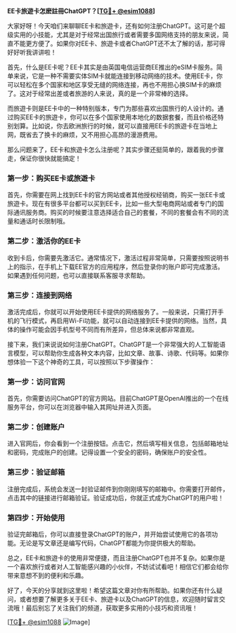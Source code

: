 **EE卡旅遊卡怎麽註冊ChatGPT？[[TG💪+ @esim1088](https://t.me/s/esim1088)]**

大家好呀！今天咱们来聊聊EE卡和旅遊卡，还有如何注册ChatGPT。这可是个超级实用的小技能，尤其是对于经常出国旅行或者需要多国网络支持的朋友来说，简直不能更方便了。如果你对EE卡、旅遊卡或者ChatGPT还不太了解的话，那可得好好听我讲讲啦！

首先，什么是EE卡呢？EE卡其实是由英国电信运营商EE推出的eSIM卡服务。简单来说，它是一种不需要实体SIM卡就能连接到移动网络的技术。使用EE卡，你可以轻松在多个国家和地区享受无缝的网络连接，再也不用担心换SIM卡的麻烦了。这对于经常出差或者旅游的人来说，真的是一个非常棒的选择。

而旅遊卡则是EE卡中的一种特别版本，专门为那些喜欢出国旅行的人设计的。通过购买EE卡的旅遊卡，你可以在多个国家使用本地化的数据套餐，而且价格还特别划算。比如说，你去欧洲旅行的时候，就可以直接用EE卡的旅遊卡在当地上网，既省去了换卡的麻烦，又不用担心高昂的漫游费用。

那么问题来了，EE卡和旅遊卡怎么注册呢？其实步骤还挺简单的，跟着我的步骤走，保证你很快就能搞定！

### **第一步：购买EE卡或旅遊卡**
首先，你需要在网上找到EE卡的官方网站或者其他授权经销商，购买一张EE卡或旅遊卡。现在有很多平台都可以买到EE卡，比如一些大型电商网站或者专门的国际通讯服务商。购买的时候要注意选择适合自己的套餐，不同的套餐会有不同的流量和通话时长限制哦。

### **第二步：激活你的EE卡**
收到卡后，你需要先激活它。通常情况下，激活过程非常简单，只需要按照说明书上的指示，在手机上下载EE官方的应用程序，然后登录你的账户即可完成激活。如果遇到任何问题，也可以直接联系客服寻求帮助。

### **第三步：连接到网络**
激活完成后，你就可以开始使用EE卡提供的网络服务了。一般来说，只需打开手机的飞行模式，再启用Wi-Fi功能，就可以自动连接到EE卡提供的网络。当然，具体的操作可能会因手机型号不同而有所差异，但总体来说都非常直观。

接下来，我们来说说如何注册ChatGPT。ChatGPT是一个非常强大的人工智能语言模型，可以帮助你生成各种文本内容，比如文章、故事、诗歌、代码等。如果你想体验一下这个神奇的工具，可以按照以下步骤操作：

### **第一步：访问官网**
首先，你需要访问ChatGPT的官方网站。目前ChatGPT是OpenAI推出的一个在线服务平台，你可以在浏览器中输入其网址并进入页面。

### **第二步：创建账户**
进入官网后，你会看到一个注册按钮。点击它，然后填写相关信息，包括邮箱地址和密码，完成账户的创建。记得设置一个安全的密码，确保账户的安全性。

### **第三步：验证邮箱**
注册完成后，系统会发送一封验证邮件到你刚刚填写的邮箱中。你需要打开邮件，点击其中的链接进行邮箱验证。验证成功后，你就正式成为ChatGPT的用户啦！

### **第四步：开始使用**
验证完邮箱后，你可以直接登录ChatGPT的账户，并开始尝试使用它的各项功能。无论是写文章还是编写代码，ChatGPT都能为你提供极大的帮助。

总之，EE卡和旅遊卡的使用非常便捷，而且注册ChatGPT也并不复杂。如果你是一个喜欢旅行或者对人工智能感兴趣的小伙伴，不妨试试看吧！相信它们都会给你带来意想不到的便利和乐趣。

好了，今天的分享就到这里啦！希望这篇文章对你有所帮助。如果你还有什么疑问，或者想要了解更多关于EE卡、旅遊卡以及ChatGPT的信息，欢迎随时留言交流哦！最后别忘了关注我们的频道，获取更多实用的小技巧和资讯哦！

[[TG💪+ @esim1088](https://t.me/s/esim1088) ![Image](https://i.postimg.cc/4NQfJmqS/Snipaste-2025-05-13-00-14-12.png)]